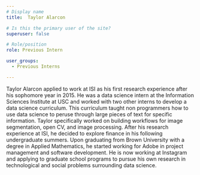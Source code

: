```yaml
---
# Display name
title:  Taylor Alarcon

# Is this the primary user of the site?
superuser: false

# Role/position
role: Previous Intern

user_groups:
  - Previous Interns

---
```


Taylor Alarcon applied to work at ISI as his first research experience after his sophomore year in 2015. 
He was a data science intern at the Information Sciences Institute at USC and worked with two other interns to develop a data science curriculum. 
This curriculum taught non programmers how to use data science to peruse through large pieces of text for specific information. 
Taylor specifically worked on building workflows for image segmentation, open CV, and image processing. 
After his research experience at ISI, he decided to explore finance in his following undergraduate summers. 
Upon graduating from Brown University with a degree in Applied Mathematics, he started working for Adobe in project management and software development. 
He is now working at Instagram and applying to graduate school programs to pursue his own research in technological and social problems surrounding data science. 
